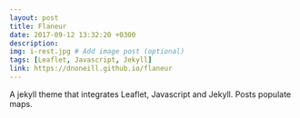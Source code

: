 ```yaml
---
layout: post
title: Flaneur
date: 2017-09-12 13:32:20 +0300
description: 
img: i-rest.jpg # Add image post (optional)
tags: [Leaflet, Javascript, Jekyll]
link: https://dnoneill.github.io/flaneur
---
```

A jekyll theme that integrates Leaflet, Javascript and Jekyll. Posts populate maps.  